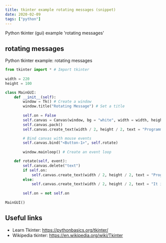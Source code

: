 ```yaml
---
title: tkinter example rotating messages (snippet)
date: 2020-02-09
tags: ["python"]
---
```

Python tkinter (gui) example 'rotating messages'


## rotating messages

Python tkinter example: rotating messages

```python
from tkinter import * # Import tkinter
                
width = 220
height = 100

class MainGUI:
    def __init__(self):
        window = Tk() # Create a window
        window.title("Rotating Message") # Set a title
        
        self.on = False
        self.canvas = Canvas(window, bg = "white", width = width, height = height)
        self.canvas.pack()
        self.canvas.create_text(width / 2, height / 2, text = "Programming is fun", tags = "text")

        # Bind canvas with mouse events
        self.canvas.bind("<Button-1>", self.rotate)
        
        window.mainloop() # Create an event loop

    def rotate(self, event):
        self.canvas.delete("text")
        if self.on:
            self.canvas.create_text(width / 2, height / 2, text = "Programming is fun", tags = "text")
        else:
            self.canvas.create_text(width / 2, height / 2, text = "It is fun to program", tags = "text")
    
        self.on = not self.on
        
MainGUI()


```

## Useful links

- Learn Tkinter: https://pythonbasics.org/tkinter/
- Wikipedia tkinter: https://en.wikipedia.org/wiki/Tkinter
